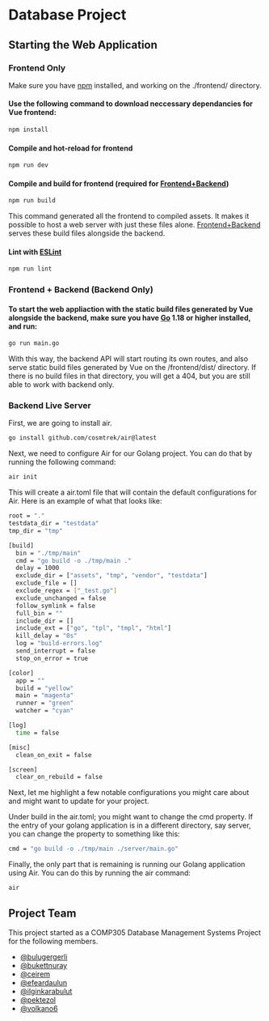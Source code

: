 # Database Project

## Starting the Web Application

### Frontend Only
Make sure you have [npm](https://nodejs.org/en/) installed, and working on the ./frontend/ directory.
#### Use the following command to download neccessary dependancies for Vue frontend:
```sh
npm install
```
#### Compile and hot-reload for frontend
```sh
npm run dev
```
#### Compile and build for frontend (required for [Frontend+Backend](#frontend--backend-backend-only))
```sh
npm run build
```
This command generated all the frontend to compiled assets. It makes it possible to host a web server with just these files alone. [Frontend+Backend](#frontend--backend-backend-only) serves these build files alongside the backend.
#### Lint with [ESLint](https://eslint.org/)

```sh
npm run lint
```

### Frontend + Backend (Backend Only)

#### To start the web appliaction with the static build files generated by Vue alongside the backend, make sure you have [Go](https://go.dev/) 1.18 or higher installed, and run:
```sh
go run main.go
```
With this way, the backend API will start routing its own routes, and also serve static build files generated by Vue on the /frontend/dist/ directory. If there is no build files in that directory, you will get a 404, but you are still able to work with backend only.

### Backend Live Server
First, we are going to install air.

```sh
go install github.com/cosmtrek/air@latest
```
Next, we need to configure Air for our Golang project. You can do that by running the following command:
```sh
air init
```
This will create a air.toml file that will contain the default configurations for Air. Here is an example of what that looks like:
```sh
root = "."
testdata_dir = "testdata"
tmp_dir = "tmp"

[build]
  bin = "./tmp/main"
  cmd = "go build -o ./tmp/main ."
  delay = 1000
  exclude_dir = ["assets", "tmp", "vendor", "testdata"]
  exclude_file = []
  exclude_regex = ["_test.go"]
  exclude_unchanged = false
  follow_symlink = false
  full_bin = ""
  include_dir = []
  include_ext = ["go", "tpl", "tmpl", "html"]
  kill_delay = "0s"
  log = "build-errors.log"
  send_interrupt = false
  stop_on_error = true

[color]
  app = ""
  build = "yellow"
  main = "magenta"
  runner = "green"
  watcher = "cyan"

[log]
  time = false

[misc]
  clean_on_exit = false

[screen]
  clear_on_rebuild = false
```
Next, let me highlight a few notable configurations you might care about and might want to update for your project.

Under build in the air.toml; you might want to change the cmd property. If the entry of your golang application is in a different directory, say server, you can change the property to something like this:
```sh
cmd = "go build -o ./tmp/main ./server/main.go"
```
Finally, the only part that is remaining is running our Golang application using Air. You can do this by running the air command:
```sh
air
```
## Project Team
This project started as a COMP305 Database Management Systems Project for the following members.
* [@bulugergerli](https://github.com/bulugergerli)
* [@bukettnuray](https://github.com/bukettnuray)
* [@ceirem](https://github.com/ceirem)
* [@efeardaulun](https://github.com/efeardaulun)
* [@ilginkarabulut](https://github.com/ilginkarabulut)
* [@pektezol](https://github.com/pektezol)
* [@volkano6](https://github.com/volkano6)